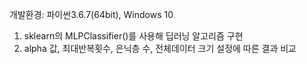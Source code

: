 개발환경: 파이썬3.6.7(64bit), Windows 10

1. sklearn의 MLPClassifier()를 사용해 딥러닝 알고리즘 구현
2. alpha 값, 최대반복횟수, 은닉층 수, 전체데이터 크기 설정에 따른 결과 비교
